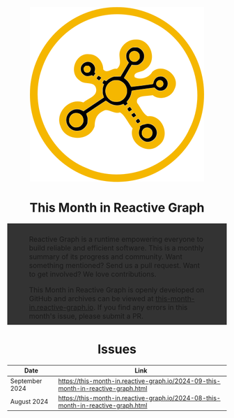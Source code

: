 <div align="center">
  <a href="https://this-month-in.reactive-graph.io/"><img src="https://raw.githubusercontent.com/reactive-graph/design/main/public/logo/rendered/selective-yellow/reactive-graph-400x400.png" alt="This Month in Reactive Graph"></a>
</div>

<h1 align="center" style="text-align: center;">This Month in Reactive Graph</h1>


<div style="background-color: #333333; padding: 10px 50px; font-size: 12pt;">
<p>
Reactive Graph is a runtime empowering everyone to build reliable and efficient software. This is a monthly summary of its progress and community. Want something mentioned? Send us a pull request. Want to get involved? We love contributions.
</p>
This Month in Reactive Graph is openly developed on GitHub and archives can be viewed at <a href="https://this-month-in.reactive-graph.io/">this-month-in.reactive-graph.io</a>. If you find any errors in this month's issue, please submit a PR.
</div>

<h1 align="center" style="text-align: center;">Issues</h1>

| Date           | Link                                                                              |
|----------------|-----------------------------------------------------------------------------------|
| September 2024 | https://this-month-in.reactive-graph.io/2024-09-this-month-in-reactive-graph.html |
| August 2024    | https://this-month-in.reactive-graph.io/2024-08-this-month-in-reactive-graph.html |
